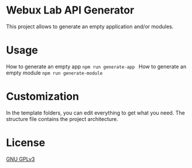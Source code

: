 # Webux Lab API Generator
This project allows to generate an empty application and/or modules.

# Usage
How to generate an empty app
```npm run generate-app ```
How to generate an empty module
```npm run generate-module ```

# Customization
In the template folders, you can edit everything to get what you need.
The structure file contains the project architecture.

# License
[GNU GPLv3](https://choosealicense.com/licenses/gpl-3.0/)